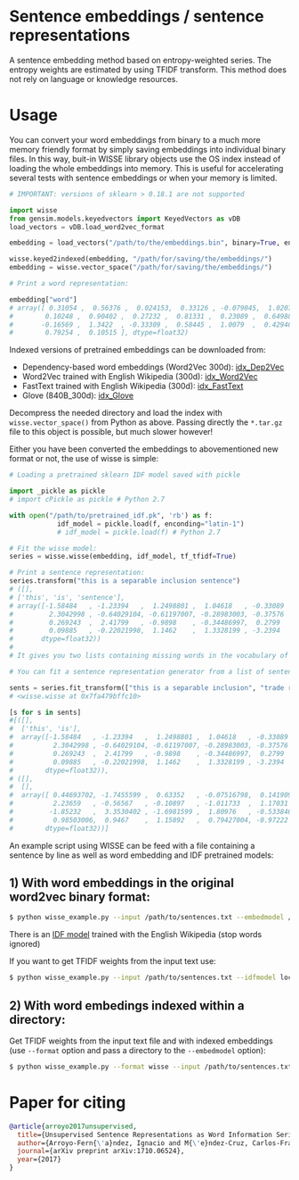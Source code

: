 # Sentence embeddings / sentence representations
A sentence embedding method based on entropy-weighted series. The entropy weights are estimated by using TFIDF transform. 
This method does not rely on language or knowledge resources.

# Usage

You can convert your word embeddings from binary to a much more memory friendly format by simply saving embeddings into individual binary files. In this way, buit-in WISSE library objects use the OS index instead of loading 
the whole embeddings into memory. This is useful for accelerating several tests with sentence embeddings or when your memory
is limited.

```python
# IMPORTANT: versions of sklearn > 0.18.1 are not supported

import wisse
from gensim.models.keyedvectors import KeyedVectors as vDB
load_vectors = vDB.load_word2vec_format

embedding = load_vectors("/path/to/the/embeddings.bin", binary=True, encoding="latin-1")

wisse.keyed2indexed(embedding, "/path/for/saving/the/embeddings/")
embedding = wisse.vector_space("/path/for/saving/the/embeddings/")

# Print a word representation:

embedding["word"]
# array([ 0.31054 ,  0.56376 ,  0.024153,  0.33126 , -0.079045,  1.0207  ,
#        0.10248 ,  0.90402 ,  0.27232 ,  0.81331 ,  0.23089 ,  0.64988 ,
#       -0.16569 ,  1.3422  , -0.33309 ,  0.58445 ,  1.0079  ,  0.42946 ,
#        0.79254 ,  0.10515 ], dtype=float32)

```
Indexed versions of pretrained embeddings can be downloaded from:

* Dependency-based word embeddings (Word2Vec 300d): [idx_Dep2Vec](https://mega.nz/#!CHYXjbrb!jk3gW5DaVOW4yksq-B4eGKJDQv9LSVPxmBJqM68rZHs)
* Word2Vec trained with English Wikipedia (300d): [idx_Word2Vec](https://mega.nz/#!yS4mHTDT!QF28R9jIVRnpGr3kwRYlMMqaJoT-1QMoGwNbkDmac3E)
* FastText trained with English Wikipedia (300d): [idx_FastText](https://mega.nz/#!zKBUzL7J!V2BN6hsb2_I61WbM3C8OIrSnJotFyxaqfBmapddns4Y)
* Glove (840B_300d): [idx_Glove](https://mega.nz/#!Pa4GQC7Y!ccQ9398j234ixYcqhbIqEUPj-jS-aC3HXdExMk5PyQs)

Decompress the needed directory and load the index with `wisse.vector_space()` from Python as above. Passing directly the `*.tar.gz` file to this object is possible, but much slower however!

Either you have been converted the embeddings to abovementioned new format or not, the use of wisse is simple:

```python
# Loading a pretrained sklearn IDF model saved with pickle

import _pickle as pickle
# import cPickle as pickle # Python 2.7

with open("/path/to/pretrained_idf.pk", 'rb') as f:
            idf_model = pickle.load(f, enconding="latin-1")
            # idf_model = pickle.load(f) # Python 2.7

# Fit the wisse model:
series = wisse.wisse(embedding, idf_model, tf_tfidf=True)

# Print a sentence representation:
series.transform("this is a separable inclusion sentence")
# ([],
# ['this', 'is', 'sentence'],
# array([-1.58484   , -1.23394   ,  1.2498801 ,  1.04618   , -0.33089   ,
#         2.3042998 , -0.64029104, -0.61197007, -0.28983003, -0.37576   ,
#         0.269243  ,  2.41799   , -0.9898    , -0.34486997,  0.2799    ,
#         0.09885   , -0.22021998,  1.1462    ,  1.3328199 , -3.2394    ],
#       dtype=float32))
#
# It gives you two lists containing missing words in the vocabulary of the model

# You can fit a sentence representation generator from a list of sentences:

sents = series.fit_transform(["this is a separable inclusion", "trade regarding cause"])
# <wisse.wisse at 0x7fa479bffc10>

[s for s in sents]
#[([],
#  ['this', 'is'],
#  array([-1.58484   , -1.23394   ,  1.2498801 ,  1.04618   , -0.33089   ,
#          2.3042998 , -0.64029104, -0.61197007, -0.28983003, -0.37576   ,
#          0.269243  ,  2.41799   , -0.9898    , -0.34486997,  0.2799    ,
#          0.09885   , -0.22021998,  1.1462    ,  1.3328199 , -3.2394    ],
#        dtype=float32)),
# ([],
#  [],
#  array([ 0.44693702, -1.7455599 ,  0.63352   , -0.07516798,  0.14190999,
#          2.23659   , -0.56567   , -0.10897   , -1.011733  ,  1.17031   ,
#         -1.85232   ,  3.3530402 , -1.6981599 ,  1.80976   , -0.533846  ,
#          0.98503006,  0.9467    ,  1.15892   ,  0.79427004, -0.97222   ],
#        dtype=float32))]

``` 
An example script using WISSE can be feed with a file containing a sentence by line as well as word embedding and IDF pretrained models:

## 1) With word embeddings in the original word2vec binary format:
```bash
$ python wisse_example.py --input /path/to/sentences.txt --embedmodel /path/to/embeddings.bin --idfmodel /path/to/pretrained_idf.pk --output test.vec
```
There is an [IDF model](https://mega.nz/#!WPx1iYwA!okha3WRVIksZJuq7cJKeKzplxuDYqOa0aq31hyMHvAo) trained with the English Wikipedia (stop words ignored)

If you want to get TFIDF weights from the input text use:

```bash
$ python wisse_example.py --input /path/to/sentences.txt --idfmodel local --embedmodel /path/to/embeddings.bin --localw binary --output test.vec
```
## 2) With word embedings indexed within a directory:

Get TFIDF weights from the input text file and with indexed embeddings (use `--format` option and pass a directory to the `--embedmodel` option):

```bash
$ python wisse_example.py --format wisse --input /path/to/sentences.txt --idfmodel local --embedmodel /path/to/embeddings/ --localw binary --output test.vec
```

# Paper for citing
```bibtex
@article{arroyo2017unsupervised,
  title={Unsupervised Sentence Representations as Word Information Series: Revisiting TF--IDF},
  author={Arroyo-Fern{\'a}ndez, Ignacio and M{\'e}ndez-Cruz, Carlos-Francisco and Sierra, Gerardo and Torres-Moreno, Juan-Manuel and Sidorov, Grigori},
  journal={arXiv preprint arXiv:1710.06524},
  year={2017}
}
```
